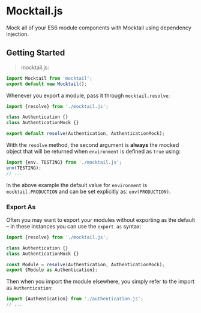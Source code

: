 # Mocktail.js
Mock all of your ES6 module components with Mocktail using dependency injection.

## Getting Started

> mocktail.js:
```javascript
import Mocktail from 'mocktail';
export default new Mocktail();
```

Whenever you export a module, pass it through `mocktail.resolve`:

```javascript
import {resolve} from './mocktail.js';

class Authentication {}
class AuthenticationMock {}

export default resolve(Authentication, AuthenticationMock);
```

With the `resolve` method, the second argument is **always** the mocked object that will be returned when `environment` is defined as `true` using:

```javascript
import {env, TESTING} from './mocktail.js';
env(TESTING);
// ...
```

In the above example the default value for `environment` is `mocktail.PRODUCTION` and can be set explicitly as: `env(PRODUCTION)`.

### Export As

Often you may want to export your modules without exporting as the default &ndash; in these instances you can use the `export as` syntax:

```javascript
import {resolve} from './mocktail.js';

class Authentication {}
class AuthenticationMock {}

const Module = resolve(Authentication, AuthenticationMock);
export {Module as Authentication};
```

Then when you import the module elsewhere, you simply refer to the import as `Authentication`:

```javascript
import {Authentication} from './authentication.js';
// ...
```